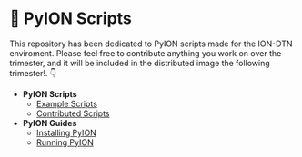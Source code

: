 # :snake:  PyION Scripts
This repository has been dedicated to PyION scripts made for the ION-DTN enviroment. Please feel free to contribute anything you work on over the trimester, and it will be included in the distributed image the following trimester!. :point_down:

- **PyION Scripts**
  - [Example Scripts](examples/)
  - [Contributed Scripts](contributions/index.md)
- **PyION Guides**
  - [Installing PyION](https://github.com/NASA-Protocol-Exploits/handbook/blob/main/docs/learning/training/pyion/installing-pyion.md)
  - [Running PyION](https://github.com/NASA-Protocol-Exploits/handbook/blob/main/docs/learning/training/pyion/running-pyion.md)

